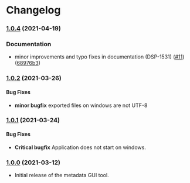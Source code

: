 # Changelog

### [1.0.4](https://www.github.com/dasch-swiss/dsp-metadata-gui/compare/v1.0.3...v1.0.4) (2021-04-19)


### Documentation

* minor improvements and typo fixes in documentation (DSP-1531) ([#11](https://www.github.com/dasch-swiss/dsp-metadata-gui/issues/11)) ([68976b3](https://www.github.com/dasch-swiss/dsp-metadata-gui/commit/68976b3499eef6b8d8808ee281649e433d7ff145))

### [1.0.2](https://github.com/dasch-swiss/dsp-metadata-gui/releases/tag/1.0.2) (2021-03-26)

#### Bug Fixes

* **minor bugfix** exported files on windows are not UTF-8


### [1.0.1](https://github.com/dasch-swiss/dsp-metadata-gui/releases/tag/1.0.1) (2021-03-24)

#### Bug Fixes

* **Critical bugfix** Application does not start on windows.


### [1.0.0](https://github.com/dasch-swiss/dsp-metadata-gui/releases/tag/1.0.0) (2021-03-12)

* Initial release of the metadata GUI tool.
